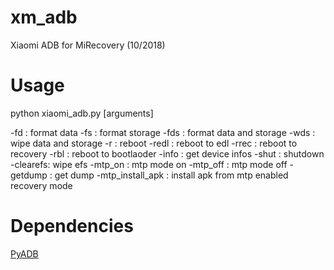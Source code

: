 # xm_adb
Xiaomi ADB for MiRecovery (10/2018)

# Usage
python xiaomi_adb.py [arguments]

-fd      : format data
-fs      : format storage
-fds     : format data and storage
-wds     : wipe data and storage
-r       : reboot
-redl    : reboot to edl
-rrec    : reboot to recovery
-rbl     : reboot to bootlaoder
-info    : get device infos
-shut    : shutdown
-clearefs: wipe efs
-mtp_on  : mtp mode on
-mtp_off : mtp mode off
-getdump : get dump
-mtp_install_apk : install apk from mtp enabled recovery mode

# Dependencies
[PyADB](https://github.com/cybojenix/PyAdb/)
